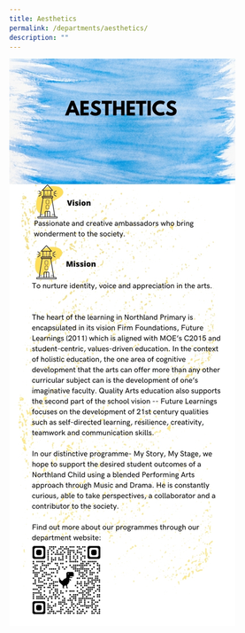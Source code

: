 ```yaml
---
title: Aesthetics
permalink: /departments/aesthetics/
description: ""
---
```

![](/images/aesthetics-1.jpg)